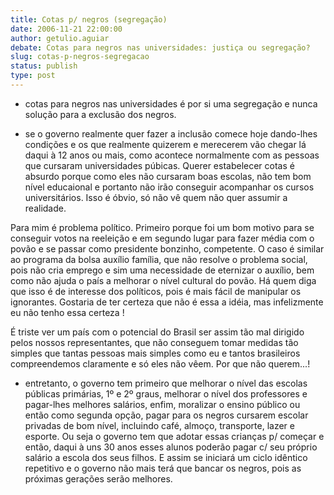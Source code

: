 ```yaml
---
title: Cotas p/ negros (segregação)
date: 2006-11-21 22:00:00
author: getulio.aguiar
debate: Cotas para negros nas universidades: justiça ou segregação? 
slug: cotas-p-negros-segregacao
status: publish 
type: post
---
```


- cotas para negros nas universidades é por si uma segregação e nunca solução para a exclusão dos negros.  

- se o governo realmente quer fazer a inclusão comece hoje dando-lhes condições e os que realmente quizerem e merecerem vão chegar lá daqui à 12 anos ou mais, como acontece normalmente com as pessoas que cursaram universidades púbicas. Querer estabelecer cotas é absurdo porque como eles não cursaram boas escolas, não tem bom nível educaional e portanto não irão conseguir acompanhar os cursos universitários. Isso é óbvio, só não vê quem não quer assumir a realidade.   

Para mim é problema político. Primeiro porque foi um bom motivo para se conseguir votos na reeleição e em segundo lugar para fazer média com o povão e se passar como presidente bonzinho, competente. O caso é similar ao programa da bolsa auxílio família, que não resolve o problema social, pois não cria emprego e sim uma necessidade de eternizar o auxílio, bem como não ajuda o país a melhorar o nível cultural do povão. Há quem diga que isso é de interesse dos políticos, pois é mais fácil de manipular os ignorantes. Gostaria de ter certeza que não é essa a idéia, mas infelizmente eu não tenho essa certeza !  

É triste ver um país com o potencial do Brasil ser assim tão mal dirigido pelos nossos representantes, que não conseguem tomar medidas tão simples que tantas pessoas mais simples como eu e tantos brasileiros compreendemos claramente e só eles não vêem. Por que não querem...!   

- entretanto, o governo tem primeiro que melhorar o nível das escolas públicas primárias, 1º e 2º graus, melhorar o nível dos professores e pagar-lhes melhores salários, enfim, moralizar o ensino público ou então como segunda opção, pagar para os negros cursarem escolar privadas de bom nível, incluindo café, almoço, transporte, lazer e esporte. Ou seja o governo tem que adotar essas crianças p/ começar e então, daqui à uns 30 anos esses alunos poderão pagar c/ seu próprio salário a escola dos seus filhos. E assim se iniciará um ciclo idêntico repetitivo e o governo não mais terá que bancar os negros, pois as próximas gerações serão melhores.   

